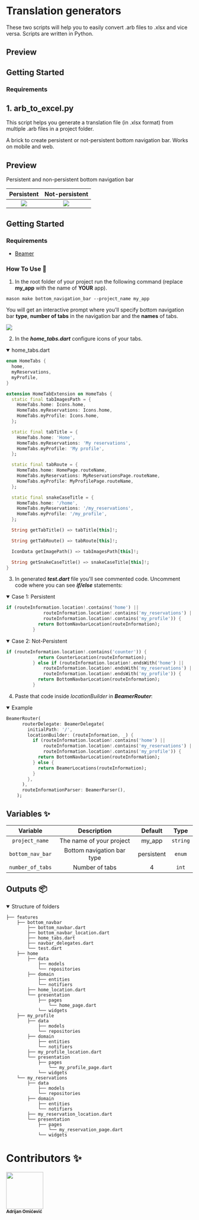 # Translation generators

These two scripts will help you to easily convert .arb files to .xlsx and vice versa. Scripts are written in Python.

## Preview

## Getting Started

### Requirements

## 1. arb_to_excel.py
This script helps you generate a translation file (in .xlsx format) from multiple .arb files in a project folder.



A brick to create persistent or not-persistent bottom navigation bar. Works on mobile and web.

## Preview

Persistent and non-persistent bottom navigation bar


|Persistent                                        |Not-persistent                               |
|:-------------------------------------------: |:-----------------------------------------------:|
|![](persistent1.gif) |![](not_persistent1.gif)|





## Getting Started

### Requirements

 - [Beamer](https://pub.dev/packages/beamer)

### How To Use 🚀

1. In the root folder of your project run the following command (replace **my_app** with the name of **YOUR** app).

```
mason make bottom_navigation_bar --project_name my_app
```
You will get an interactive prompt where you'll specify bottom navigation bar **type**, **number of tabs** in the navigation bar and the **names** of tabs.

![](terminal.svg)

2. In the ***home_tabs.dart*** configure icons of your tabs.

<details open="open">
<summary>home_tabs.dart</summary>

```dart
enum HomeTabs {
  home,
  myReservations,
  myProfile,
}

extension HomeTabExtension on HomeTabs {
  static final tabImagesPath = {
    HomeTabs.home: Icons.home,
    HomeTabs.myReservations: Icons.home,
    HomeTabs.myProfile: Icons.home,
  };

  static final tabTitle = {
    HomeTabs.home: 'Home',
    HomeTabs.myReservations: 'My reservations',
    HomeTabs.myProfile: 'My profile',
  };

  static final tabRoute = {
    HomeTabs.home: HomePage.routeName,
    HomeTabs.myReservations: MyReservationsPage.routeName,
    HomeTabs.myProfile: MyProfilePage.routeName,
  };

  static final snakeCaseTitle = {
    HomeTabs.home: '/home',
    HomeTabs.myReservations: '/my_reservations',
    HomeTabs.myProfile: '/my_profile',
  };

  String getTabTitle() => tabTitle[this]!;

  String getTabRoute() => tabRoute[this]!;

  IconData getImagePath() => tabImagesPath[this]!;

  String getSnakeCaseTitle() => snakeCaseTitle[this]!;
}
```
</details>

3. In generated ***test.dart*** file you'll see commented code. Uncomment code where you can see ***if/else*** statements:

<details open="open">
<summary>Case 1: Persistent</summary>

```dart
if (routeInformation.location!.contains('home') ||
              routeInformation.location!.contains('my_reservations') ||
              routeInformation.location!.contains('my_profile')) {
            return BottomNavbarLocation(routeInformation);
          }
```
</details>

<details open="open">
<summary>Case 2: Not-Persistent</summary>

```dart
if (routeInformation.location!.contains('counter')) {
            return CounterLocation(routeInformation);
          } else if (routeInformation.location!.endsWith('home') ||
              routeInformation.location!.endsWith('my_reservations') ||
              routeInformation.location!.endsWith('my_profile')) {
            return BottomNavbarLocation(routeInformation);
          }
```
</details>

4. Paste that code inside *locationBuilder* in ***BeamerRouter***:

<details open="open">
<summary>Example</summary>

```dart
BeamerRouter(
      routerDelegate: BeamerDelegate(
        initialPath: '/',
        locationBuilder: (routeInformation, _) {
          if (routeInformation.location!.contains('home') ||
              routeInformation.location!.contains('my_reservations') ||
              routeInformation.location!.contains('my_profile')) {
            return BottomNavbarLocation(routeInformation);
          } else {
            return BeamerLocations(routeInformation);
          }
        },
      ),
      routeInformationParser: BeamerParser(),
    );
```
</details>


## Variables ✨

| Variable         | Description                      | Default      | Type    |
| :---------------:|:-------------------------------: | :---------:  | :-----: |
| `project_name`   | The name of your project         | my_app       | `string`|
| `bottom_nav_bar` | Bottom navigation bar type       | persistent   | `enum`  |
| `number_of_tabs` | Number of tabs                   |    4         | `int`   |


## Outputs 📦

<details open="open">
<summary>Structure of folders</summary>

```
├── features
    ├── bottom_navbar
        ├── bottom_navbar.dart
        ├── bottom_navbar_location.dart
        ├── home_tabs.dart
        ├── navbar_delegates.dart
        └── test.dart
    ├── home
        ├── data
            ├── models
            └── repositories
        ├── domain
            ├── entities
            └── notifiers
        ├── home_location.dart
        └── presentation
            ├── pages
                └── home_page.dart
            └── widgets
    ├── my_profile
        ├── data
            ├── models
            └── repositories
        ├── domain
            ├── entities
            └── notifiers
        ├── my_profile_location.dart
        └── presentation
            ├── pages
                └── my_profile_page.dart
            └── widgets
    └── my_reservations
        ├── data
            ├── models
            └── repositories
        ├── domain
            ├── entities
            └── notifiers
        ├── my_reservation_location.dart
        └── presentation
            ├── pages
                └── my_reservation_page.dart
            └── widgets
 ```
</details>
 
 
 
 
# Contributors ✨

<a href="https://hr.linkedin.com/in/adrijanomicevic"><img src="https://media-exp1.licdn.com/dms/image/C4E03AQGrVjCdENO4Bg/profile-displayphoto-shrink_200_200/0/1648504265358?e=2147483647&v=beta&t=bZ5pols8a-FTl7Q4F6ADIbt4Hagl66Cg_5aS7eeT5Ig" width="100px;"><br /><sub><b>Adrijan Omićević</b></sub></a>

